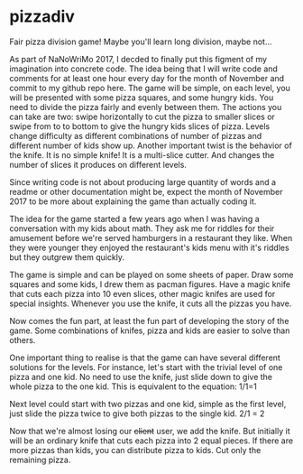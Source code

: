 # pizzadiv
Fair pizza division game! Maybe you'll learn long division, maybe not...

As part of NaNoWriMo 2017, I decded to finally put this figment of my imagination into concrete code. The idea being that I will write code and comments for at least one hour every day for the month of November and commit to my github repo here.
The game will be simple, on each level, you will be presented with some pizza squares, and some hungry kids. You need to divide the pizza fairly and evenly between them.
The actions you can take are two: swipe horizontally to cut the pizza to smaller slices or swipe from to to bottom to give the hungry kids slices of pizza.
Levels change difficulty as different combinations of number of pizzas and different number of kids show up. Another important twist is the behavior of the knife. It is no simple knife! It is a multi-slice cutter. And changes the number of slices it produces on different levels.

Since writing code is not about producing large quantity of words and a readme or other documentation might be, expect the month of November 2017 to be more about explaining the game than actually coding it.

The idea for the game started a few years ago when I was having a conversation with my kids about math. They ask me for riddles for their amusement before we're served hamburgers in a restaurant they like. When they were younger they enjoyed the restaurant's kids menu with it's riddles but they outgrew them quickly.

The game is simple and can be played on some sheets of paper. Draw some squares and some kids, I drew them as pacman figures. Have a magic knife that cuts each pizza into 10 even slices, other magic knifes are used for special insights. Whenever you use the knife, it cuts all the pizzas you have.

Now comes the fun part, at least the fun part of developing the story of the game. Some combinations of knifes, pizza and kids are easier to solve than others.

One important thing to realise is that the game can have several different solutions for the levels. For instance, let's start with the trivial level of one pizza and one kid. No need to use the knife, just slide down to give the whole pizza to the one kid.
This is equivalent to the equation: 1/1=1

Next level could start with two pizzas and one kid, simple as the first level, just slide the pizza twice to give both pizzas to the single kid. 2/1 = 2

Now that we're almost losing our ~~client~~ user, we add the knife. But initially it will be an ordinary knife that cuts each pizza into 2 equal pieces.
If there are more pizzas than kids, you can distribute pizza to kids. Cut only the remaining pizza.
